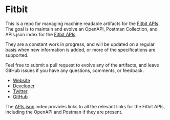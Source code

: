 # FitbitThis is a repo for managing machine readable artifacts for the [Fitbit APIs](http://dev.fitbit.com). The goal is to maintain and evolve an OpenAPI, Postman Collection, and APIs.json index for the [Fitbit APIs](http://dev.fitbit.com).They are a constant work in progress, and will be updated on a regular basis when new information is added, or more of the specifications are supported.Feel free to submit a pull request to evolve any of the artifacts, and leave GitHub issues if you have any questions, comments, or feedback.- [Website](http://dev.fitbit.com)- [Developer](http://dev.fitbit.com)- [Twitter](https://twitter.com/fitbit)- [GitHub](https://github.com/fitbit)The [APIs.json](https://github.com/api-evangelist/fitbit/blob/master/apis.json) index provides links to all the relevant links for the Fitbit APIs, including the OpenAPI and Postman if they are present.